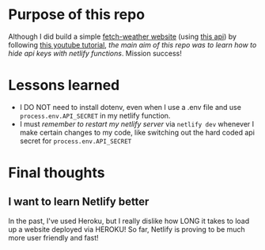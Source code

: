 # Purpose of this repo

Although I did build a simple [fetch-weather website](https://eloquent-darwin-c9b4aa.netlify.app/) (using [this api](https://weatherstack.com/)) by following [this youtube tutorial](https://youtu.be/m2Dr4L_Ab14), _the main aim of this repo was to learn how to hide api keys with netlify functions_. Mission success!

# Lessons learned

- I DO NOT need to install dotenv, even when I use a .env file and use `process.env.API_SECRET` in my netlify function.
- I must _remember to restart my netlify server_ via `netlify dev` whenever I make certain changes to my code, like switching out the hard coded api secret for `process.env.API_SECRET`

# Final thoughts

## I want to learn Netlify better

In the past, I've used Heroku, but I really dislike how LONG it takes to load up a website deployed via HEROKU!
So far, Netlify is proving to be much more user friendly and fast!
